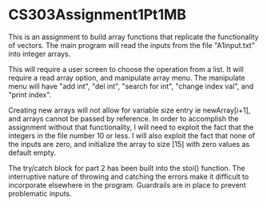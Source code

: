 # CS303Assignment1Pt1MB
This is an assignment to build array functions that replicate the functionality of vectors.
The main program will read the inputs from the file "A1input.txt" into integer arrays.

This will require a user screen to choose the operation from a list. It will require a read array option, and manipulate array menu. The manipulate menu will have "add int", "del int", "search for int", "change index val", and "print index".

Creating new arrays will not allow for variable size entry ie newArray[i+1], and arrays cannot be passed by reference. In order to accomplish the assignment without that functionality, I will need to exploit the fact that the integers in the file number 10 or less. I will also exploit the fact that none of the inputs are zero, and initialize the array to size [15] with zero values as default empty.

The try/catch block for part 2 has been built into the stoi() function. The interruptive nature of throwing and catching the errors make it difficult to incorporate elsewhere in the program. Guardrails are in place to prevent problematic inputs.

